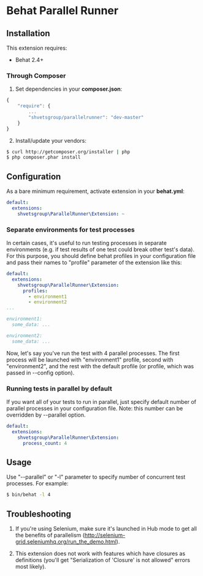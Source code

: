 # Behat Parallel Runner

## Installation

This extension requires:

* Behat 2.4+

### Through Composer

1. Set dependencies in your **composer.json**:

```javascript
{
    "require": {
        ...
        "shvetsgroup/parallelrunner": "dev-master"
    }
}
```

2. Install/update your vendors:

```bash
$ curl http://getcomposer.org/installer | php
$ php composer.phar install
```

## Configuration

As a bare minimum requirement, activate extension in your **behat.yml**:

```yml
default:
  extensions:
    shvetsgroup\ParallelRunner\Extension: ~
```

### Separate environments for test processes

In certain cases, it's useful to run testing processes in separate environments (e.g. if test results of one test could
break other test's data). For this purpose, you should define behat profiles in your configuration file and pass their
names to "profile" parameter of the extension like this:

```yml
default:
  extensions:
    shvetsgroup\ParallelRunner\Extension:
      profiles:
        - environment1
        - environment2
...

environment1:
  some_data: ...

environment2:
  some_data: ...
```

Now, let's say you've run the test with 4 parallel processes. The first process will be launched with "environment1"
profile, second with "environment2", and the rest with the default profile (or profile, which was passed in --config option).

### Running tests in parallel by default

If you want all of your tests to run in parallel, just specify default number of parallel processes in your configuration
file. Note: this number can be overridden by --parallel option.

```yml
default:
  extensions:
    shvetsgroup\ParallelRunner\Extension:
      process_count: 4
```

## Usage

Use "--parallel" or "-l" parameter to specify number of concurrent test processes. For example:

```bash
$ bin/behat -l 4
```

## Troubleshooting

1. If you're using Selenium, make sure it's launched in Hub mode to get all the benefits of parallelism (http://selenium-grid.seleniumhq.org/run_the_demo.html).

2. This extension does not work with features which have closures as definitions (you'll get "Serialization of 'Closure' is not allowed" errors most likely).
